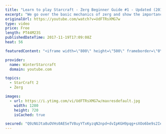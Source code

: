 ```yaml
---
title: "Learn to play Starcraft - Zerg Beginner Guide #1 - Updated (2017)"
excerpt: "We go over the basic mechanics of zerg and show the importance of understanding at least some of what your opponent is doing.  This guide is meant for players with an understanding of the objectives of starcraft but without any strong direction or gameplan, especially for each specific race! -- Watch"
originalUrl: https://youtube.com/watch?v=UdFTRsXMG7w
type: video
price: Free
length: PT44M23S
publishedDateTime: 2017-11-19T17:09:08Z
heat: 56

featuredContent: "<iframe width=\"800\" height=\"500\" frameborder=\"0\" src=\"https://www.youtube.com/embed/UdFTRsXMG7w\" allow=\"accelerometer; autoplay; encrypted-media; gyroscope; picture-in-picture\" allowfullscreen></iframe>"

provider:
  name: WinterStarcraft
  domain: youtube.com

topics:
  - StarCraft 2
  - Zerg

images:
  - url: https://i.ytimg.com/vi/UdFTRsXMG7w/maxresdefault.jpg
    width: 1280
    height: 720
    isCached: true

secured: "Q9zNUJta8uOVHs0AESeTV8uyYTxKyzqN2npd+dvIpKGH9pqg+sXOo6be9s2Ievgf8qOv+UbPsM4CvRjsGuRud1VOAV2hnM5pL0lLeYs4m0cKu7VyYC6WgZslIHymg/reodWITmd0aTOt+sxtrBbMiObsy7eaFU2QWH9qVg1ecrSPv5agGAYymkKwJQ8+a9Vp2srA2UwPDnLoCDOKJq/qELIjz/iCJrc4kk7GHYiak4/P2YEn7+p7TBlgV/cVtmWXo4JrGVtc7S97UTfU06bM3EVJaWxYQC+ojcBV0OYZrptfGmJiGFYn65MoeAGlvDIS7nRWwTuW7YxiHtEjN2pEP1hrb+0l9SugJROk3NZCISp7ke41QPo74OVRRclSdyVtEWytTFxoUCM1Psa9bfM9x3hjIb9FXwTc55soTCVuBJhJtNF1qSndcykmTSp3F/Cl;PQ+yrep8dHrdqHp9MVOaOw=="
---
```


